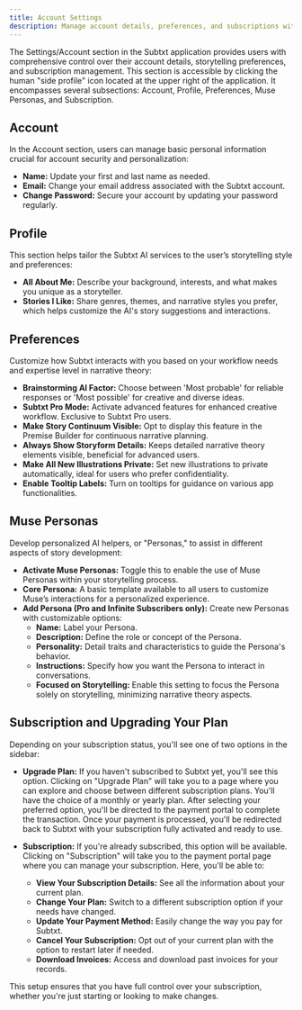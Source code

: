```yaml
---
title: Account Settings
description: Manage account details, preferences, and subscriptions within Subtxt settings
---
```


The Settings/Account section in the Subtxt application provides users with comprehensive control over their account details, storytelling preferences, and subscription management. This section is accessible by clicking the human "side profile" icon located at the upper right of the application. It encompasses several subsections: Account, Profile, Preferences, Muse Personas, and Subscription.

## Account
In the Account section, users can manage basic personal information crucial for account security and personalization:

- **Name:** Update your first and last name as needed.
- **Email:** Change your email address associated with the Subtxt account.
- **Change Password:** Secure your account by updating your password regularly.

## Profile
This section helps tailor the Subtxt AI services to the user’s storytelling style and preferences:

- **All About Me:** Describe your background, interests, and what makes you unique as a storyteller.
- **Stories I Like:** Share genres, themes, and narrative styles you prefer, which helps customize the AI's story suggestions and interactions.

## Preferences
Customize how Subtxt interacts with you based on your workflow needs and expertise level in narrative theory:

- **Brainstorming AI Factor:** Choose between 'Most probable' for reliable responses or 'Most possible' for creative and diverse ideas.
- **Subtxt Pro Mode:** Activate advanced features for enhanced creative workflow. Exclusive to Subtxt Pro users.
- **Make Story Continuum Visible:** Opt to display this feature in the Premise Builder for continuous narrative planning.
- **Always Show Storyform Details:** Keeps detailed narrative theory elements visible, beneficial for advanced users.
- **Make All New Illustrations Private:** Set new illustrations to private automatically, ideal for users who prefer confidentiality.
- **Enable Tooltip Labels:** Turn on tooltips for guidance on various app functionalities.

## Muse Personas
Develop personalized AI helpers, or "Personas," to assist in different aspects of story development:

- **Activate Muse Personas:** Toggle this to enable the use of Muse Personas within your storytelling process.
- **Core Persona:** A basic template available to all users to customize Muse’s interactions for a personalized experience.
- **Add Persona (Pro and Infinite Subscribers only):** Create new Personas with customizable options:
    - **Name:** Label your Persona.
    - **Description:** Define the role or concept of the Persona.
    - **Personality:** Detail traits and characteristics to guide the Persona's behavior.
    - **Instructions:** Specify how you want the Persona to interact in conversations.
    - **Focused on Storytelling:** Enable this setting to focus the Persona solely on storytelling, minimizing narrative theory aspects.

## Subscription and Upgrading Your Plan

Depending on your subscription status, you'll see one of two options in the sidebar:

- **Upgrade Plan:** If you haven't subscribed to Subtxt yet, you'll see this option. Clicking on "Upgrade Plan" will take you to a page where you can explore and choose between different subscription plans. You'll have the choice of a monthly or yearly plan. After selecting your preferred option, you'll be directed to the payment portal to complete the transaction. Once your payment is processed, you'll be redirected back to Subtxt with your subscription fully activated and ready to use.

- **Subscription:** If you're already subscribed, this option will be available. Clicking on "Subscription" will take you to the payment portal page where you can manage your subscription. Here, you'll be able to:

    - **View Your Subscription Details:** See all the information about your current plan.
    - **Change Your Plan:** Switch to a different subscription option if your needs have changed.
    - **Update Your Payment Method:** Easily change the way you pay for Subtxt.
    - **Cancel Your Subscription:** Opt out of your current plan with the option to restart later if needed.
    - **Download Invoices:** Access and download past invoices for your records.

This setup ensures that you have full control over your subscription, whether you're just starting or looking to make changes.